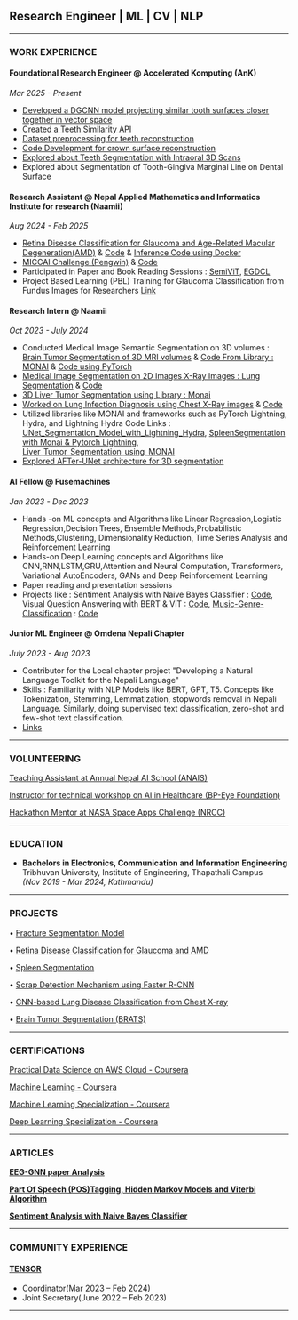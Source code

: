 ## Research Engineer | ML | CV | NLP

---

### WORK EXPERIENCE 

#### Foundational Research Engineer @ Accelerated Komputing (AnK)
*Mar 2025 - Present*
- [Developed a DGCNN model projecting similar tooth surfaces closer together in vector space](https://github.com/one2clouds/Teeth_Similarity_Matching_Model_Preparation)
- [Created a Teeth Similarity API](https://github.com/one2clouds/Teeth-Similarity-API-)
- [Dataset preprocessing for teeth reconstruction](https://github.com/one2clouds/Teeth-3DS-create-broken-tooth-for-crown-genetation)
- [Code Development for crown surface reconstruction](https://github.com/one2clouds/DMC-for-inhouse-Customer-data)
- [Explored about Teeth Segmentation with Intraoral 3D Scans](https://docs.google.com/presentation/d/1RJ-CDCK4R46FmbOgLnnGzpbqU1ZnbAD-chpnROpdTMg/edit?usp=sharing)
- Explored about Segmentation of Tooth-Gingiva Marginal Line on Dental Surface

#### Research Assistant @ Nepal Applied Mathematics and Informatics Institute for research (Naamii)
*Aug 2024 - Feb 2025*
- [Retina Disease Classification for Glaucoma and Age-Related Macular Degeneration(AMD)](https://drive.google.com/file/d/1R43kf6PAMLclFtDKPrSvQryl0owvMCop/view?usp=sharing) & [Code](https://github.com/one2clouds/BPEye_Project_2024) & [Inference Code using Docker](https://github.com/one2clouds/bpeye_inference_docker)
- [MICCAI Challenge (Pengwin)](https://1drv.ms/p/c/bfeaeeeea11c95e5/Eel56qC1lg5Ov6KvG-lDGC8BfGKNJ7wxDCIdCtiSrDOZrg?e=YnPgXT) & [Code](https://github.com/one2clouds/FracSegnetOverall)
- Participated in Paper and Book Reading Sessions : [SemiViT](https://drive.google.com/file/d/1Z2n3Mui3RlDwOtl-MtDRZZBL_heOk_O5/view?usp=sharing), [EGDCL](https://drive.google.com/file/d/1XRp5mYU7pgOATJzFSP7kUsHSazLIDEF5/view?usp=sharing)
- Project Based Learning (PBL) Training for Glaucoma Classification from Fundus Images for Researchers [Link](https://drive.google.com/file/d/1NRcMyueSvv5nm9UPtZhudDE_fAPRFyut/view?usp=sharing)

#### Research Intern @ Naamii
*Oct 2023 - July 2024*
- Conducted Medical Image Semantic Segmentation on 3D volumes : [Brain Tumor Segmentation of 3D MRI volumes](https://drive.google.com/file/d/1UDdAN2txYHwTA1Fepz0_ST8rXgemCp1j/view?usp=sharing) & [Code From Library : MONAI](https://github.com/one2clouds/3D-BRATS-MONAI) & [Code using PyTorch](https://github.com/one2clouds/3D-Semantic-Segmentation)
- [Medical Image Segmentation on 2D Images X-Ray Images : Lung Segmentation](https://drive.google.com/file/d/1KwKuywdhkvq7t1DnQKDtBUGCMj94t76Y/view?usp=sharing) & [Code](https://github.com/one2clouds/2D-Image-Semantic-Segmentation)
- [3D Liver Tumor Segmentation using Library : Monai](https://github.com/one2clouds/3D-Liver-Tumor-Segmentation-Using-Monai)
- [Worked on Lung Infection Diagnosis using Chest X-Ray images](https://drive.google.com/file/d/1VRl4UV-cXg18MtkaI2u538DKcYQIwcC1/view?usp=sharing) & [Code](https://github.com/one2clouds/Using-CNNs-for-the-lung-disease-from-Chest-X-ray-Images/blob/main/lung-disease-classification-pytorch.ipynb)
- Utilized libraries like MONAI and frameworks such as PyTorch Lightning, Hydra, and Lightning Hydra Code Links : [UNet_Segmentation_Model_with_Lightning_Hydra](https://github.com/one2clouds/Anatomical_Segmentation_Model_Pengwin_Lightning_Hydra), [SpleenSegmentation with Monai & Pytorch Lightning](https://github.com/one2clouds/3d-spleen-monai-pt-lightning), [Liver_Tumor_Segmentation_using_MONAI](https://github.com/one2clouds/3D-Liver-Tumor-Segmentation-Using-Monai)
- [Explored AFTer-UNet architecture for 3D segmentation](https://github.com/one2clouds/AFTer-UNet-Architecture)

#### AI Fellow @ Fusemachines
*Jan 2023 - Dec 2023*
- Hands -on ML concepts and Algorithms like Linear Regression,Logistic Regression,Decision Trees, Ensemble Methods,Probabilistic Methods,Clustering, Dimensionality Reduction, Time Series Analysis and Reinforcement Learning
- Hands-on Deep Learning concepts and Algorithms like CNN,RNN,LSTM,GRU,Attention and Neural Computation, Transformers, Variational AutoEncoders, GANs and Deep Reinforcement Learning
- Paper reading and presentation sessions
- Projects like : Sentiment Analysis with Naive Bayes Classifier : [Code](https://github.com/one2clouds/Sentiment-Analysis-with-naive-Bayes-Classifier/blob/main/Sentiment%20Analysis%20with%20Naive%20Bayes%20Classifier.ipynb), Visual Question Answering with BERT & ViT : [Code](https://github.com/one2clouds/visualquestionanswer/blob/main/vqa-fuse-project-v2.ipynb), [Music-Genre-Classification](https://github.com/one2clouds/Music-Genre-Classification/blob/main/musicgenreclassification.pdf) : [Code](https://github.com/one2clouds/Music-Genre-Classification/blob/main/Final%20Notebook%20Fusemachines%20Project.ipynb)

#### Junior ML Engineer @ Omdena Nepali Chapter
*July 2023 - Aug 2023*
- Contributor for the Local chapter project "Developing a Natural Language Toolkit for the Nepali Language"
- Skills : Familiarity with NLP Models like BERT, GPT, T5. Concepts like Tokenization, Stemming, Lemmatization, stopwords removal in Nepali Language. Similarly, doing supervised text classification, zero-shot and few-shot text classification. 
- [Links](https://verified.sertifier.com/en/verify/03052813244466/)


---

### VOLUNTEERING 
[Teaching Assistant at Annual Nepal AI School (ANAIS)](https://drive.google.com/file/d/1UnDL3WryowqZgzdCHdit7-CbYCrCxVbW/view?usp=sharing)

[Instructor for technical workshop on AI in Healthcare (BP-Eye Foundation)](https://www.linkedin.com/feed/update/urn:li:activity:7295237684371894272/)

[Hackathon Mentor at NASA Space Apps Challenge (NRCC)](https://www.facebook.com/nrccnepal/posts/-mentors-for-the-day-nasa-international-space-apps-challenge-kathmandu-2024we-ex/552092520521495/)

---


### EDUCATION 
- **Bachelors in Electronics, Communication and Information Engineering**  
  Tribhuvan University, Institute of Engineering, Thapathali Campus  
  *(Nov 2019 - Mar 2024, Kathmandu)*

---

### PROJECTS
• [Fracture Segmentation Model](https://github.com/one2clouds/FracSegnetOverall)

• [Retina Disease Classification for Glaucoma and AMD](https://github.com/one2clouds/BPEye_Project_2024)

• [Spleen Segmentation](https://github.com/one2clouds/3d-spleen-monai-pt-lightning)

• [Scrap Detection Mechanism using Faster R-CNN](https://github.com/one2clouds/Thesis-Object-Detection-Code)

• [CNN-based Lung Disease Classification from Chest X-ray](https://github.com/one2clouds/Using-CNNs-for-the-lung-disease-from-Chest-X-ray-Images)

• [Brain Tumor Segmentation (BRATS)](https://github.com/one2clouds/3D-BRATS-MONAI)

---


### CERTIFICATIONS
[Practical Data Science on AWS Cloud - Coursera](https://www.coursera.org/account/accomplishments/specialization/certificate/GDT9UJRTCS5K)

[Machine Learning - Coursera](https://www.coursera.org/account/accomplishments/certificate/LQ9QJE62V8W4)

[Machine Learning Specialization - Coursera](https://www.coursera.org/account/accomplishments/specialization/certificate/RCULBAPGEA6A)

[Deep Learning Specialization - Coursera](https://www.credly.com/badges/7b5b6136-1d5a-42ee-a04b-fd92d22be1e4?source=linked_in_profile)


---

### ARTICLES 
[**EEG-GNN paper Analysis**](https://medium.com/@shirshakacharya/basic-overview-of-research-paper-eeg-gnn-4ad232260a70)

[**Part Of Speech (POS)Tagging, Hidden Markov Models and Viterbi Algorithm**](https://medium.com/@shirshakacharya/part-of-speech-pos-tagging-hidden-markov-models-and-viterbi-algorithm-e06d0f21b638)

[**Sentiment Analysis with Naive Bayes Classifier**](https://medium.com/@shirshakacharya/sentiment-analysis-with-naive-bayes-classifier-d787051d7aca)

---

### COMMUNITY EXPERIENCE
#### [TENSOR](https://tcioe.edu.np/campuslife/student_club/TENSOR)

- Coordinator(Mar 2023 – Feb 2024)
- Joint Secretary(June 2022 – Feb 2023)

---











